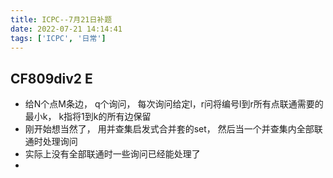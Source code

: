 ```yaml
---
title: ICPC--7月21日补题
date: 2022-07-21 14:14:41
tags: ['ICPC', '日常']
---
```


## CF809div2 E

- 给N个点M条边， q个询问， 每次询问给定l，r问将编号l到r所有点联通需要的最小k， k指将1到k的所有边保留
- 刚开始想当然了， 用并查集启发式合并套的set， 然后当一个并查集内全部联通时处理询问
- 实际上没有全部联通时一些询问已经能处理了
- 